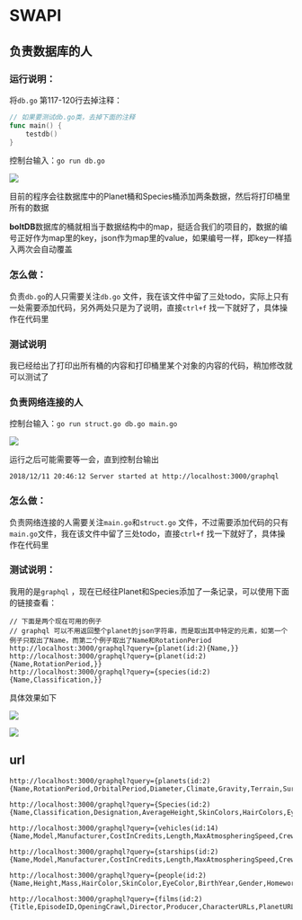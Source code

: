 # SWAPI

## 负责数据库的人

### 运行说明：

将`db.go` 第117-120行去掉注释：

```go
// 如果要测试db.go类，去掉下面的注释
func main() {
	testdb()
}
```

控制台输入：`go run db.go`

![](https://littlefish33.cn/image/temp/237.png)

目前的程序会往数据库中的Planet桶和Species桶添加两条数据，然后将打印桶里所有的数据

**boltDB**数据库的桶就相当于数据结构中的map，挺适合我们的项目的，数据的编号正好作为map里的key，json作为map里的value，如果编号一样，即key一样插入两次会自动覆盖

### 怎么做：

负责`db.go`的人只需要关注`db.go` 文件，我在该文件中留了三处todo，实际上只有一处需要添加代码，另外两处只是为了说明，直接`ctrl+f` 找一下就好了，具体操作在代码里

### 测试说明

我已经给出了打印出所有桶的内容和打印桶里某个对象的内容的代码，稍加修改就可以测试了

### 负责网络连接的人

控制台输入：`go run struct.go db.go main.go`

![](https://littlefish33.cn/image/temp/238.png)

运行之后可能需要等一会，直到控制台输出

`2018/12/11 20:46:12 Server started at http://localhost:3000/graphql`

### 怎么做：

负责网络连接的人需要关注`main.go`和`struct.go` 文件，不过需要添加代码的只有`main.go`文件，我在该文件中留了三处todo，直接`ctrl+f` 找一下就好了，具体操作在代码里

### 测试说明：

我用的是`graphql` ，现在已经往Planet和Species添加了一条记录，可以使用下面的链接查看：

```
// 下面是两个现在可用的例子
// graphql 可以不用返回整个planet的json字符串，而是取出其中特定的元素，如第一个例子只取出了Name，而第二个例子取出了Name和RotationPeriod
http://localhost:3000/graphql?query={planet(id:2){Name,}}
http://localhost:3000/graphql?query={planet(id:2){Name,RotationPeriod,}}
http://localhost:3000/graphql?query={species(id:2){Name,Classification,}}
```

具体效果如下

![](https://littlefish33.cn/image/temp/239.png)



![](https://littlefish33.cn/image/temp/240.png)



## url

```
http://localhost:3000/graphql?query={planets(id:2){Name,RotationPeriod,OrbitalPeriod,Diameter,Climate,Gravity,Terrain,SurfaceWater,Population,ResidentURLs,FilmURLs,Created,Edited,URL,}}

http://localhost:3000/graphql?query={Species(id:2){Name,Classification,Designation,AverageHeight,SkinColors,HairColors,EyeColors,AverageLifespan,Homeworld,Language,PeopleURLs,FilmURLs,Created,Edited,URL,}}

http://localhost:3000/graphql?query={vehicles(id:14){Name,Model,Manufacturer,CostInCredits,Length,MaxAtmospheringSpeed,Crew,Passengers,CargoCapacity,Consumables,VehicleClass,PilotURLs,FilmURLs,Created,Edited,URL,}}

http://localhost:3000/graphql?query={starships(id:2){Name,Model,Manufacturer,CostInCredits,Length,MaxAtmospheringSpeed,Crew,Passengers,CargoCapacity,Consumables,HyperdriveRating,MGLT,StarshipClass,PilotURLs,FilmURLs,Created,Edited,URL,}}

http://localhost:3000/graphql?query={people(id:2){Name,Height,Mass,HairColor,SkinColor,EyeColor,BirthYear,Gender,Homeworld,FilmURLs,SpeciesURLs,VehicleURLs,StarshipURLs,Created,Edited,URL,}}

http://localhost:3000/graphql?query={films(id:2){Title,EpisodeID,OpeningCrawl,Director,Producer,CharacterURLs,PlanetURLs,StarshipURLs,VehicleURLs,SpeciesURLs,Created,Edited,URL,}}

```











